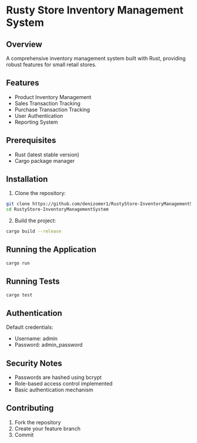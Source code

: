# Rusty Store Inventory Management System

## Overview
A comprehensive inventory management system built with Rust, providing robust features for small retail stores.

## Features
- Product Inventory Management
- Sales Transaction Tracking
- Purchase Transaction Tracking
- User Authentication
- Reporting System

## Prerequisites
- Rust (latest stable version)
- Cargo package manager

## Installation
1. Clone the repository:
```bash
git clone https://github.com/denizomer1/RustyStore-InventoryManagementSystem.git
cd RustyStore-InventoryManagementSystem
```

2. Build the project:
```bash
cargo build --release
```

## Running the Application
```bash
cargo run
```

## Running Tests
```bash
cargo test
```

## Authentication
Default credentials:
- Username: admin
- Password: admin_password

## Security Notes
- Passwords are hashed using bcrypt
- Role-based access control implemented
- Basic authentication mechanism

## Contributing
1. Fork the repository
2. Create your feature branch
3. Commit
